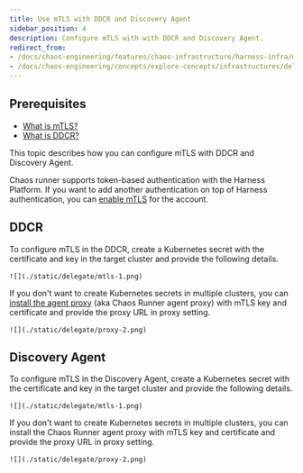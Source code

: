 ```yaml
---
title: Use mTLS with DDCR and Discovery Agent
sidebar_position: 4
description: Configure mTLS with with DDCR and Discovery Agent.
redirect_from:
- /docs/chaos-engineering/features/chaos-infrastructure/harness-infra/mtls-support
- /docs/chaos-engineering/concepts/explore-concepts/infrastructures/delegate/mtls-support
---
```


## Prerequisites

- [What is mTLS?](https://developer.harness.io/docs/platform/delegates/secure-delegates/delegate-mtls-support)
- [What is DDCR?](/docs/chaos-engineering/use-harness-ce/infrastructures/#what-is-ddcr)

This topic describes how you can configure mTLS with DDCR and Discovery Agent.

Chaos runner supports token-based authentication with the Harness Platform. If you want to add another authentication on top of Harness authentication, you can [enable mTLS](https://developer.harness.io/docs/platform/delegates/secure-delegates/delegate-mtls-support/) for the account.

## DDCR

To configure mTLS in the DDCR, create a Kubernetes secret with the certificate and key in the target cluster and provide the following details.

    ![](./static/delegate/mtls-1.png)

If you don't want to create Kubernetes secrets in multiple clusters, you can [install the agent proxy](/docs/chaos-engineering/use-harness-ce/infrastructures/proxy-support#installation) (aka Chaos Runner agent proxy) with mTLS key and certificate and provide the proxy URL in proxy setting.

    ![](./static/delegate/proxy-2.png)


## Discovery Agent

To configure mTLS in the Discovery Agent, create a Kubernetes secret with the certificate and key in the target cluster and provide the following details.

    ![](./static/delegate/mtls-1.png)

If you don't want to create Kubernetes secrets in multiple clusters, you can install the Chaos Runner agent proxy with mTLS key and certificate and provide the proxy URL in proxy setting.

    ![](./static/delegate/proxy-2.png)


